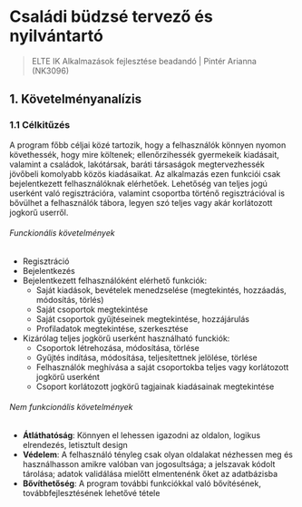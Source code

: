 # Családi büdzsé tervező és nyilvántartó
> ELTE IK Alkalmazások fejlesztése beadandó | Pintér Arianna (NK3096)

## 1. Követelményanalízis

### 1.1 Célkitűzés
A program főbb céljai közé tartozik, hogy a felhasználók könnyen nyomon követhessék, hogy mire költenek; ellenőrzihessék gyermekeik kiadásait, valamint a családok, lakótársak, baráti társaságok megtervezhessék jövőbeli komolyabb közös kiadásaikat. Az alkalmazás ezen funkciói csak bejelentkezett felhasználóknak elérhetőek. Lehetőség van teljes jogú userként való regisztrációra, valamint csoportba történő regisztrációval is bővülhet a felhasználók tábora, legyen szó teljes vagy akár korlátozott jogkorű userről.

###### Funckionális követelmények
- Regisztráció
- Bejelentkezés
- Bejelentkezett felhasználóként elérhető funkciók:
    - Saját kiadások, bevételek menedzselése (megtekintés, hozzáadás, módosítás, törlés)
    - Saját csoportok megtekintése
    - Saját csoportok gyűjtéseinek megtekintése, hozzájárulás
    - Profiladatok megtekintése, szerkesztése
- Kizárólag teljes jogkörű userként használható funckiók:
    - Csoportok létrehozása, módosítása, törlése
    - Gyűjtés indítása, módosítása, teljesítettnek jelölése, törlése
    - Felhasználók meghívása a saját csoportokba teljes vagy korlátozott jogkörű userként
    - Csoport korlátozott jogkörű tagjainak kiadásainak megtekintése
    
###### Nem funkcionális követelmények
- **Átláthatóság**: Könnyen el lehessen igazodni az oldalon, logikus elrendezés, letisztult design
- **Védelem**: A felhasználó tényleg csak olyan oldalakat nézhessen meg és használhasson amikre valóban van jogosultsága; a jelszavak kódolt tárolása; adatok validálása mielőtt elmentenénk őket az adatbázisba
- **Bővíthetőség**: A program további funkciókkal való bővítésének, továbbfejlesztésének lehetővé tétele
